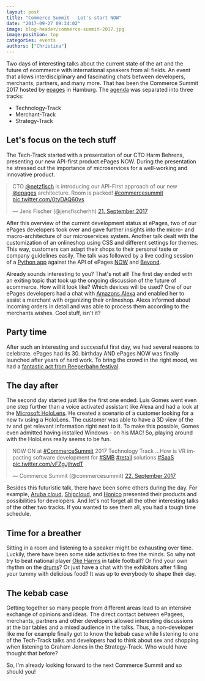 ```yaml
---
layout: post
title: "Commerce Summit - Let's start NOW"
date: "2017-09-27 09:34:02"
image: blog-header/commerce-summit-2017.jpg
image-position: top
categories: events
authors: ["Christina"]
---
```

<style>

.twitter-tweet {
  margin: auto;
}
</style>

Two days of interesting talks about the current state of the art and the future of ecommerce with international speakers from all fields.
An event that allows interdisciplinary and fascinating chats between developers, merchants, partners, and many more.
That has been the Commerce Summit 2017 hosted by [epages](https://www.epages.com/) in Hamburg.
The [agenda](https://www.commerce-summit.com/en/agenda/) was separated into three tracks:
* Technology-Track
* Merchant-Track
* Strategy-Track

## Let's focus on the tech stuff

The Tech-Track started with a presentation of our CTO Harm Behrens, presenting our new API-first product ePages NOW.
During the presentation he stressed out the importance of microservices for a well-working and innovative product.

<blockquote class="twitter-tweet" data-lang="de"><p lang="en" dir="ltr">CTO <a href="https://twitter.com/netzfisch">@netzfisch</a> is introducing our API-First approach of our new <a href="https://twitter.com/epages">@epages</a> architecture. Room is packed! <a href="https://twitter.com/hashtag/commercesummit?src=hash">#commercesummit</a> <a href="https://t.co/0tyDAQ60vs">pic.twitter.com/0tyDAQ60vs</a></p>&mdash; Jens Fischer (@jensfischerhh) <a href="https://twitter.com/jensfischerhh/status/910795524508352512">21. September 2017</a></blockquote>
<script async src="//platform.twitter.com/widgets.js" charset="utf-8"></script>

After this overview of the current development status at ePages, two of our ePages developers took over and gave further insights into the micro- and macro-architecture of our microservices system.
Another talk dealt with the customization of an onlineshop using CSS and different settings for themes.
This way, customers can adapt their shops to their personal taste or company guidelines easily.
The talk was followed by a live coding session of a [Python app](ttps://github.com/ooz/epages-rest-python-examples/tree/master/beautiful_order_documents) against the API of ePages [NOW](https://developer.epages.com/apps) and [Beyond](https://s3.eu-central-1.amazonaws.com/new-docu-epages/index.html).

Already sounds interesting to you?
That's not all!
The first day ended with an exiting topic that took up the ongoing discussion of the future of ecommerce.
How will it look like?
Which devices will be used?
One of our ePages developers had a chat with [Amazons Alexa](https://developer.amazon.com/alexa) and enabled her to assist a merchant with organizing their onlineshop.
Alexa informed about incoming orders in detail and was able to process them according to the merchants wishes.
Cool stuff, isn't it?

## Party time

After such an interesting and successful first day, we had several reasons to celebrate.
ePages had its 30. birthday AND ePages NOW was finally launched after years of hard work.
To bring the crowd in the right mood, we had a [fantastic act from Reeperbahn festival](http://betsymusic.co.uk/).

## The day after

The second day started just like the first one ended.
Luis Gomes went even one step further than a voice activated assistant like Alexa and had a look at the [Microsoft HoloLens](https://developer.microsoft.com/en-us/windows/mixed-reality/).
He created a scenario of a customer looking for a new tv using a HoloLens.
The customer was able to have a 3D view of the tv and get relevant information right next to it.
To make this possible, Gomes even admitted having installed Windows - on his MAC!
So, playing around with the HoloLens really seems to be fun.

<blockquote class="twitter-tweet" data-lang="de"><p lang="en" dir="ltr">NOW ON at <a href="https://twitter.com/hashtag/CommerceSummit?src=hash">#CommerceSummit</a> 2017 Technology Track ...How is VR impacting software development for <a href="https://twitter.com/hashtag/SMB?src=hash">#SMB</a> <a href="https://twitter.com/hashtag/retail?src=hash">#retail</a> solutions <a href="https://twitter.com/hashtag/SaaS?src=hash">#SaaS</a> <a href="https://t.co/vFZgJjhwdT">pic.twitter.com/vFZgJjhwdT</a></p>&mdash; Commerce Summit (@commercesummit) <a href="https://twitter.com/commercesummit/status/911154681111597056">22. September 2017</a></blockquote>
<script async src="//platform.twitter.com/widgets.js" charset="utf-8"></script>

Besides this futuristic talk, there have been some others during the day.
For example, [Aruba cloud](https://www.arubacloud.com/), [Shipcloud](https://www.shipcloud.io/), and [Honico](https://www.honico.com/en/home.html) presented their products and possibilities for developers.
And let's not forget all the other interesting talks of the other two tracks.
If you wanted to see them all, you had a tough time schedule.

## Time for a breather

Sitting in a room and listening to a speaker might be exhausting over time.
Luckily, there have been some side activities to free the minds.
So why not try to beat national player [Oke Harms](https://www.kickerkult.de/epages/61190833.sf/de_DE/?ObjectPath=Categories) in table football?
Or find your own rhythm on the [drums](http://bodrum-webshop.de/)?
Or just have a chat with the exhibitors after filling your tummy with delicious food?
It was up to everybody to shape their day.

## The kebab case

Getting together so many people from different areas lead to an intensive exchange of opinions and ideas.
The direct contact between ePagees, merchants, partners and other developers allowed interesting discussions at the bar tables and a mixed audience in the talks.
Thus, a non-developer like me for example finally got to know the kebab case while listening to one of the Tech-Track talks and developers had to think about sex and shopping when listening to Graham Jones in the Strategy-Track.
Who would have thought that before?

So, I'm already looking forward to the next Commerce Summit and so should you!
